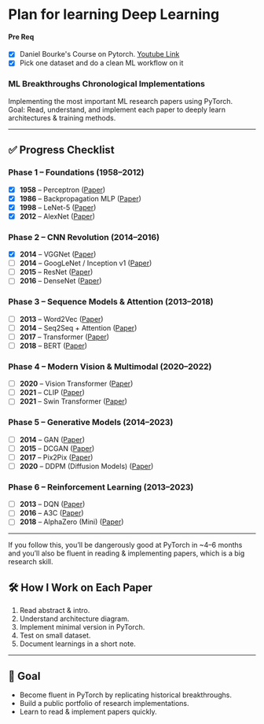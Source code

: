 # Plan for learning Deep Learning

#### Pre Req
- [x] Daniel Bourke's Course on Pytorch. [Youtube Link](https://youtu.be/Z_ikDlimN6A?si=U2Cjn_yjpvfmvFlV)
- [x] Pick one dataset and do a clean ML workflow on it

### ML Breakthroughs Chronological Implementations

Implementing the most important ML research papers using PyTorch.  
Goal: Read, understand, and implement each paper to deeply learn architectures & training methods.

---

## ✅ Progress Checklist

### Phase 1 – Foundations (1958–2012)
- [x] **1958** – Perceptron ([Paper](https://en.wikipedia.org/wiki/Perceptron))
- [x] **1986** – Backpropagation MLP ([Paper](https://www.nature.com/articles/323533a0))
- [x] **1998** – LeNet-5 ([Paper](http://yann.lecun.com/exdb/lenet/))
- [x] **2012** – AlexNet ([Paper](https://papers.nips.cc/paper/4824-imagenet-classification-with-deep-convolutional-neural-networks.pdf))

### Phase 2 – CNN Revolution (2014–2016)
- [x] **2014** – VGGNet ([Paper](https://arxiv.org/abs/1409.1556))
- [ ] **2014** – GoogLeNet / Inception v1 ([Paper](https://arxiv.org/abs/1409.4842))
- [ ] **2015** – ResNet ([Paper](https://arxiv.org/abs/1512.03385))
- [ ] **2016** – DenseNet ([Paper](https://arxiv.org/abs/1608.06993))

### Phase 3 – Sequence Models & Attention (2013–2018)
- [ ] **2013** – Word2Vec ([Paper](https://arxiv.org/abs/1301.3781))
- [ ] **2014** – Seq2Seq + Attention ([Paper](https://arxiv.org/abs/1409.0473))
- [ ] **2017** – Transformer ([Paper](https://arxiv.org/abs/1706.03762))
- [ ] **2018** – BERT ([Paper](https://arxiv.org/abs/1810.04805))

### Phase 4 – Modern Vision & Multimodal (2020–2022)
- [ ] **2020** – Vision Transformer ([Paper](https://arxiv.org/abs/2010.11929))
- [ ] **2021** – CLIP ([Paper](https://arxiv.org/abs/2103.00020))
- [ ] **2021** – Swin Transformer ([Paper](https://arxiv.org/abs/2103.14030))

### Phase 5 – Generative Models (2014–2023)
- [ ] **2014** – GAN ([Paper](https://arxiv.org/abs/1406.2661))
- [ ] **2015** – DCGAN ([Paper](https://arxiv.org/abs/1511.06434))
- [ ] **2017** – Pix2Pix ([Paper](https://arxiv.org/abs/1611.07004))
- [ ] **2020** – DDPM (Diffusion Models) ([Paper](https://arxiv.org/abs/2006.11239))

### Phase 6 – Reinforcement Learning (2013–2023)
- [ ] **2013** – DQN ([Paper](https://arxiv.org/abs/1312.5602))
- [ ] **2016** – A3C ([Paper](https://arxiv.org/abs/1602.01783))
- [ ] **2018** – AlphaZero (Mini) ([Paper](https://arxiv.org/abs/1712.01815))

---
If you follow this, you’ll be dangerously good at PyTorch in ~4–6 months and you’ll also be fluent in reading & implementing papers, which is a big research skill.

## 🛠 How I Work on Each Paper
1. Read abstract & intro.  
2. Understand architecture diagram.  
3. Implement minimal version in PyTorch.  
4. Test on small dataset.  
5. Document learnings in a short note.  

---

## 🎯 Goal
- Become fluent in PyTorch by replicating historical breakthroughs.  
- Build a public portfolio of research implementations.  
- Learn to read & implement papers quickly.




